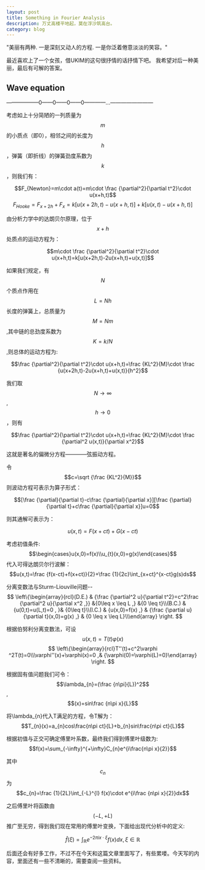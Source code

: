 ```yaml
---
layout: post
title: Something in Fourier Analysis
description: 万丈高楼平地起，莫在浮沙筑高台。
category: blog
---
```


"美丽有两种. 一是深刻又动人的方程. 一是你泛着倦意淡淡的笑容。"

最近喜欢上了一个女孩，借UKIM的这句很抒情的话抒情下吧。
我希望对后一种美丽，最后有可解的答案。


Wave equation
--

——————0——0——0——0————...————————

考虑如上十分简陋的一列质量为$$m$$的小质点（即0），相邻之间的长度为$$h$$，弹簧（即折线）的弹簧劲度系数为$$k$$，则我们有：

$$F_{Newton}=m\cdot a(t)=m\cdot \frac {\partial^2}{\partial t^2}\cdot u(x+h,t)$$
$$F_{Hooke}=F_{x+2h}+F_{x}=k[u(x+2h,t)-u(x+h,t)]+k[u(x,t)-u(x+h,t)]$$

由分析力学中的达朗贝尔原理，位于$$x+h$$处质点的运动方程为：

$$m\cdot \frac {\partial^2}{\partial t^2}\cdot u(x+h,t)=k[u(x+2h,t)-2u(x+h,t)+u(x,t)]$$

如果我们规定，有$$N$$个质点作用在$$L=Nh$$长度的弹簧上，总质量为$$M=Nm$$,其中链的总劲度系数为$$K=k/N$$,则总体的运动方程为:

$$\frac {\partial^2}{\partial t^2}\cdot u(x+h,t)=\frac {KL^2}{M}\cdot \frac {u(x+2h,t)-2u(x+h,t)+u(x,t)}{h^2}$$

我们取$$N\rightarrow\infty$$,$$h\rightarrow 0$$，则有

$$\frac {\partial^2}{\partial t^2}\cdot u(x+h,t)=\frac {KL^2}{M}\cdot \frac {\partial^2 u(x,t)}{\partial x^2}$$

这就是著名的偏微分方程————弦振动方程。

令$$c=\sqrt {\frac {KL^2}{M}}$$
则波动方程可表示为算子形式：

$$[\frac {\partial}{\partial t}-c\frac {\partial}{\partial x}][\frac {\partial}{\partial t}+c\frac {\partial}{\partial x}]u=0$$

则其通解可表示为：

$$u(x,t)=F(x+ct)+G(x-ct)$$

考虑初值条件:
$$\begin{cases}u(x,0)=f(x)\\u_{t}(x,0)=g(x)\end{cases}$$
代入可得达朗贝尔行波解：$$u(x,t)=\frac {f(x-ct)+f(x+ct)}{2}+\frac {1}{2c}\int_{x+ct}^{x-ct}g(s)ds$$


分离变数法与Sturm-Liouville问题--
$$ \left\{\begin{array}{rcl}(D.E.)     & {\frac {\partial^2 u}{\partial t^2}=c^2\frac {\partial^2 u}{\partial x^2 ,}} &{0\leq x \leq L ,} &{0 \leq t}\\(B.C.)         & {u(0,t)=u(L,t)=0 , }& {0\leq t}\\(I.C.)     & {u(x,0)=f(x) ,} & {\frac {\partial u}{\partial t}(x,0)=g(x) ,} & {0 \leq x \leq L}\\\end{array} \right. $$


根据伯努利分离变数法，可设$$u(x,t)=T(t)\varphi(x)$$
$$ \left\{\begin{array}{rcl}T''(t)+c^2\varphi ^2T(t)=0\\\varphi''(x)+\varphi(x)=0 ,& {\varphi(0)=\varphi(L)=0}\end{array} \right. $$


根据固有值问题我们可令：
$$\lambda_{n}=(\frac {n\pi}{L})^2$$,$$(x)=sin\frac {n\pi x}{L}$$


将\lambda_{n}代入T满足的方程，令T解为：$$T_{n}(x)=a_{n}cos\frac{n\pi ct}{L}+b_{n}sin\frac{n\pi ct}{L}$$


根据初值与正交可确定傅里叶系数，最终我们得到傅里叶级数为:
$$f(x)=\sum_{-\infty}^{+\infty}C_{n}e^{i\frac{n\pi x}{2}}$$


其中$$c_{n}$$为$$c_{n}=\frac {1}{2L}\int_{-L}^{l} f(x)\cdot e^{i\frac {n\pi x}{2}}dx$$

之后傅里叶将函数由$$(-L,+L)$$推广至无穷，得到我们现在常用的傅里叶变换，下面给出现代分析中的定义:


$$\hat{f}(\xi)=\int_{\mathbb{R}}e^{-2\pi ix\cdot\xi}f(x)dx,\xi\in\mathbb{R}$$


后面还会有好多工作，不过不在今天和这篇文章里面写了，有些累喽。今天写的内容，里面还有一些不清晰的，需要查阅一些资料。











